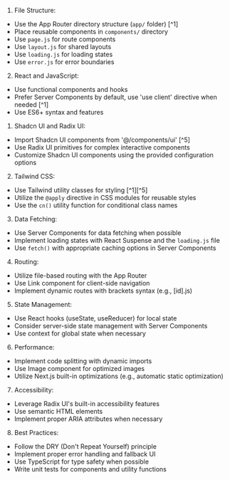 1. File Structure:
- Use the App Router directory structure (`app/` folder) [^1]
- Place reusable components in `components/` directory
- Use `page.js` for route components
- Use `layout.js` for shared layouts
- Use `loading.js` for loading states
- Use `error.js` for error boundaries

2. React and JavaScript:
- Use functional components and hooks
- Prefer Server Components by default, use 'use client' directive when needed [^1]
- Use ES6+ syntax and features

1. Shadcn UI and Radix UI:
- Import Shadcn UI components from '@/components/ui' [^5]
- Use Radix UI primitives for complex interactive components
- Customize Shadcn UI components using the provided configuration options

2. Tailwind CSS:
- Use Tailwind utility classes for styling [^1][^5]
- Utilize the `@apply` directive in CSS modules for reusable styles
- Use the `cn()` utility function for conditional class names

3. Data Fetching:
- Use Server Components for data fetching when possible
- Implement loading states with React Suspense and the `loading.js` file
- Use `fetch()` with appropriate caching options in Server Components

4. Routing:
- Utilize file-based routing with the App Router
- Use Link component for client-side navigation
- Implement dynamic routes with brackets syntax (e.g., [id].js)

5. State Management:
- Use React hooks (useState, useReducer) for local state
- Consider server-side state management with Server Components
- Use context for global state when necessary

6. Performance:
- Implement code splitting with dynamic imports
- Use Image component for optimized images
- Utilize Next.js built-in optimizations (e.g., automatic static optimization)

7. Accessibility:
- Leverage Radix UI's built-in accessibility features
- Use semantic HTML elements
- Implement proper ARIA attributes when necessary

8. Best Practices:
- Follow the DRY (Don't Repeat Yourself) principle
- Implement proper error handling and fallback UI
- Use TypeScript for type safety when possible
- Write unit tests for components and utility functions